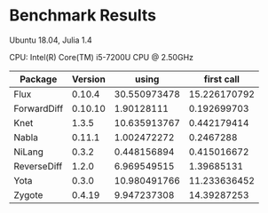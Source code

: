 # Benchmark Results
Ubuntu 18.04, Julia 1.4 

CPU: Intel(R) Core(TM) i5-7200U CPU @ 2.50GHz

| Package | Version | using | first call |
| ----- | ----- | ----- | ----- |
| Flux | 0.10.4 | 30.550973478 | 15.226170792 |
| ForwardDiff | 0.10.10 | 1.90128111 | 0.192699703 |
| Knet | 1.3.5 | 10.635913767 | 0.442179414 |
| Nabla | 0.11.1 | 1.002472272 | 0.2467288 |
| NiLang | 0.3.2 | 0.448156894 | 0.415016672 |
| ReverseDiff | 1.2.0 | 6.969549515 | 1.39685131 |
| Yota | 0.3.0 | 10.980491766 | 11.233636452 |
| Zygote | 0.4.19 | 9.947237308 | 14.39287253 |